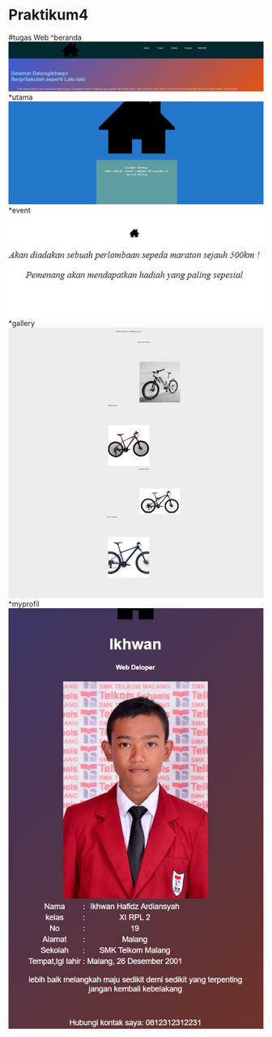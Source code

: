 # Praktikum4
#tugas Web
^beranda <br>
![alt text](https://github.com/Ikhwan19/Praktikum4/blob/master/hasil%20tampilan/beranda.jpg)
*utama <br>
![alt text](https://github.com/Ikhwan19/Praktikum4/blob/master/hasil%20tampilan/utama.jpg)
*event <br>
![alt text](https://github.com/Ikhwan19/Praktikum4/blob/master/hasil%20tampilan/event.jpg)
*gallery <br>
![alt text](https://github.com/Ikhwan19/Praktikum4/blob/master/hasil%20tampilan/galery.jpg)
*myprofil <br>
![alt text](https://github.com/Ikhwan19/Praktikum4/blob/master/hasil%20tampilan/myprofil.JPG)
